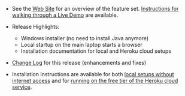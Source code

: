 - See the [Web Site](https://jflamy.github.io/owlcms4/#!index.md#Features) for an overview of the feature set.  [Instructions for walking through a Live Demo](https://jflamy.github.io/owlcms4/#/index?id=demo) are available.

- Release Highlights:
  - Windows installer (no need to install Java anymore)
  - Local startup on the main laptop starts a browser
  - Installation documentation for local and Heroku cloud setups
  
- [Change Log](https://github.com/jflamy/owlcms4/milestone/29?closed=1) for this release (enhancements and fixes)

- Installation Instructions are available for both [local setups without internet access](https://jflamy.github.io/owlcms4/#/LocalSetup.md) and for [running on the free tier of the Heroku cloud service](https://jflamy.github.io/owlcms4/#/Heroku.md).


